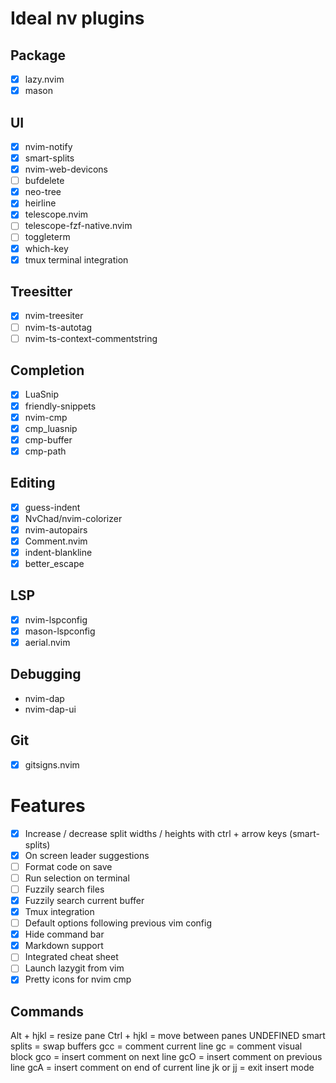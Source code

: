 # Ideal nv plugins

## Package 

* [X] lazy.nvim
* [X] mason

## UI

* [X] nvim-notify
* [X] smart-splits
* [X] nvim-web-devicons
* [ ] bufdelete
* [X] neo-tree
* [X] heirline
* [X] telescope.nvim
* [ ] telescope-fzf-native.nvim
* [ ] toggleterm
* [X] which-key
* [X] tmux terminal integration

## Treesitter

* [X] nvim-treesiter
* [ ] nvim-ts-autotag
* [ ] nvim-ts-context-commentstring

## Completion

* [X] LuaSnip
* [X] friendly-snippets
* [X] nvim-cmp
* [X] cmp_luasnip
* [X] cmp-buffer
* [X] cmp-path

## Editing

* [X] guess-indent
* [X] NvChad/nvim-colorizer
* [X] nvim-autopairs
* [X] Comment.nvim
* [X] indent-blankline
* [X] better_escape

## LSP

* [X] nvim-lspconfig
* [X] mason-lspconfig
* [X] aerial.nvim

## Debugging

* nvim-dap
* nvim-dap-ui

## Git

* [X] gitsigns.nvim

# Features

* [X] Increase / decrease split widths / heights with ctrl + arrow keys (smart-splits)
* [X] On screen leader suggestions 
* [ ] Format code on save
* [ ] Run selection on terminal
* [ ] Fuzzily search files
* [X] Fuzzily search current buffer
* [X] Tmux integration
* [ ] Default options following previous vim config
* [X] Hide command bar
* [X] Markdown support
* [ ] Integrated cheat sheet
* [ ] Launch lazygit from vim
* [X] Pretty icons for nvim cmp

## Commands

Alt + hjkl = resize pane
Ctrl + hjkl = move between panes
UNDEFINED smart splits = swap buffers
gcc = comment current line
gc = comment visual block
gco = insert comment on next line
gcO = insert comment on previous line
gcA = insert comment on end of current line
jk or jj = exit insert mode
